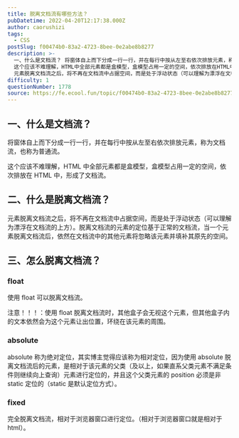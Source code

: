 ```yaml
---
title: 脱离文档流有哪些方法？
pubDatetime: 2022-04-20T12:17:38.000Z
author: caorushizi
tags:
  - CSS
postSlug: f00474b0-83a2-4723-8bee-0e2abe8b8277
description: >-
  一、什么是文档流？ 将窗体自上而下分成一行一行，并在每行中按从左至右依次排放元素，称为文档流，也称为普通流。
  这个应该不难理解，HTML中全部元素都是盒模型，盒模型占用一定的空间，依次排放在HTML中，形成了文档流。 二、什么是脱离文档流？
  元素脱离文档流之后，将不再在文档流中占据空间，而是处于浮动状态（可以理解为漂浮在文档流的上方）。脱离文档流的元素的定位基于正常的文档流，当一个元素脱离文档流后
difficulty: 1
questionNumber: 1778
source: https://fe.ecool.fun/topic/f00474b0-83a2-4723-8bee-0e2abe8b8277
---
```


## 一、什么是文档流？

将窗体自上而下分成一行一行，并在每行中按从左至右依次排放元素，称为文档流，也称为普通流。

这个应该不难理解，HTML 中全部元素都是盒模型，盒模型占用一定的空间，依次排放在 HTML 中，形成了文档流。

## 二、什么是脱离文档流？

元素脱离文档流之后，将不再在文档流中占据空间，而是处于浮动状态（可以理解为漂浮在文档流的上方）。脱离文档流的元素的定位基于正常的文档流，当一个元素脱离文档流后，依然在文档流中的其他元素将忽略该元素并填补其原先的空间。

## 三、怎么脱离文档流？

### float

使用 float 可以脱离文档流。

注意！！！：使用 float 脱离文档流时，其他盒子会无视这个元素，但其他盒子内的文本依然会为这个元素让出位置，环绕在该元素的周围。

### absolute

absolute 称为绝对定位，其实博主觉得应该称为相对定位，因为使用 absolute 脱离文档流后的元素，是相对于该元素的父类（及以上，如果直系父类元素不满足条件则继续向上查询）元素进行定位的，并且这个父类元素的 position 必须是非 static 定位的（static 是默认定位方式）。

### fixed

完全脱离文档流，相对于浏览器窗口进行定位。（相对于浏览器窗口就是相对于 html）。
